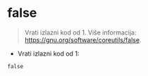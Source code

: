 # false

> Vrati izlazni kod od 1.
> Više informacija: <https://gnu.org/software/coreutils/false>.

- Vrati izlazni kod od 1:

`false`

